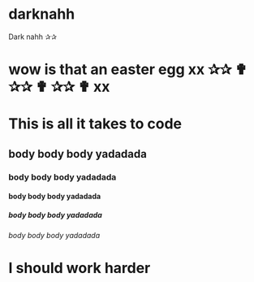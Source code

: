 # darknahh
Dark nahh ✰✰ 
# wow is that an easter egg xx ✰✰ ✟ ✰✰ ✟ ✰✰ ✟ xx
# This is all it takes to code 
## body body body yadadada 
### body body body yadadada 
#### body body body yadadada 
##### body body body yadadada 
###### body body body yadadada 
# I should work harder 